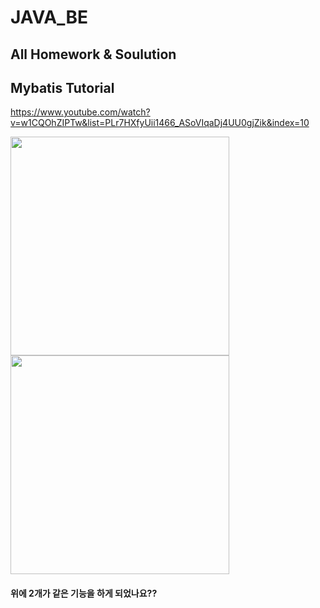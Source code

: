 # JAVA_BE

## All Homework & Soulution

## Mybatis Tutorial

https://www.youtube.com/watch?v=w1CQOhZIPTw&list=PLr7HXfyUii1466_ASoVIqaDj4UU0gjZik&index=10

<div>
<img src = "https://user-images.githubusercontent.com/45477679/64110298-b6724a80-cdbc-11e9-93ae-04208e265c13.png" width = "350" />
<img src = "https://user-images.githubusercontent.com/45477679/64110300-b83c0e00-cdbc-11e9-93e6-85cbad9daf8f.png" width = "350" />
</div>

#### 위에 2개가 같은 기능을 하게 되었나요??
